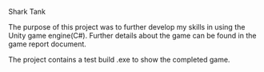 Shark Tank

The purpose of this project was to further develop my skills in using the Unity game engine(C#). Further details about the game can be found in the game report document.

The project contains a test build .exe to show the completed game.
